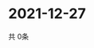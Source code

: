 # 2021-12-27
  共 0条

  <!-- BEGIN -->
  <!-- 最后更新时间Mon Dec 27 2021 05:08:52 GMT+0000 (Coordinated Universal Time) -->
  
  <!-- END -->
  
  